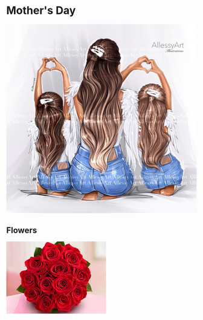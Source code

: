 # Mother's Day <a name = "Mother's Day"></a>
![Image](Images/m&d.jpg)




## Flowers <a name = "Header2"></a>

![Image ref](Images/Image-1.jpg)